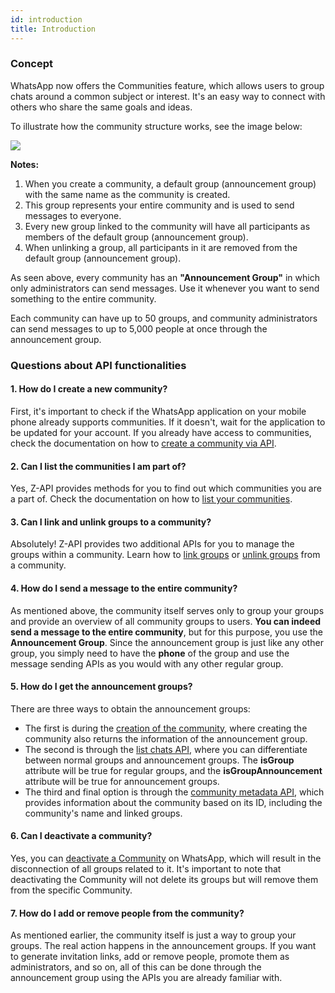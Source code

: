 ```yaml
---
id: introduction
title: Introduction
---
```


### Concept

WhatsApp now offers the Communities feature, which allows users to group chats around a common subject or interest. It's an easy way to connect with others who share the same goals and ideas.

To illustrate how the community structure works, see the image below:

<img src="https://raw.githubusercontent.com/Z-API/z-api-docs/main/img/communities.png" />


**Notes:**

1. When you create a community, a default group (announcement group) with the same name as the community is created.
2. This group represents your entire community and is used to send messages to everyone.
3. Every new group linked to the community will have all participants as members of the default group (announcement group).
4. When unlinking a group, all participants in it are removed from the default group (announcement group).

As seen above, every community has an **"Announcement Group"** in which only administrators can send messages. Use it whenever you want to send something to the entire community.

Each community can have up to 50 groups, and community administrators can send messages to up to 5,000 people at once through the announcement group.

### Questions about API functionalities

#### 1. How do I create a new community?

First, it's important to check if the WhatsApp application on your mobile phone already supports communities. If it doesn't, wait for the application to be updated for your account. If you already have access to communities, check the documentation on how to [create a community via API](/communities/create-community).

#### 2. Can I list the communities I am part of?

Yes, Z-API provides methods for you to find out which communities you are a part of. Check the documentation on how to [list your communities](/communities/list-communities).

#### 3. Can I link and unlink groups to a community?

Absolutely! Z-API provides two additional APIs for you to manage the groups within a community. Learn how to [link groups](/communities/link-groups) or [unlink groups](/communities/unlink-groups) from a community.

#### 4. How do I send a message to the entire community?

As mentioned above, the community itself serves only to group your groups and provide an overview of all community groups to users. **You can indeed send a message to the entire community**, but for this purpose, you use the **Announcement Group**. Since the announcement group is just like any other group, you simply need to have the **phone** of the group and use the message sending APIs as you would with any other regular group.

#### 5. How do I get the announcement groups?

There are three ways to obtain the announcement groups:

- The first is during the [creation of the community](/communities/create-community), where creating the community also returns the information of the announcement group.
- The second is through the [list chats API](/chats/get-chats), where you can differentiate between normal groups and announcement groups. The **isGroup** attribute will be true for regular groups, and the **isGroupAnnouncement** attribute will be true for announcement groups.
- The third and final option is through the [community metadata API](/communities/community-metadata), which provides information about the community based on its ID, including the community's name and linked groups.

#### 6. Can I deactivate a community?

Yes, you can [deactivate a Community](/communities/deactivate-community) on WhatsApp, which will result in the disconnection of all groups related to it. It's important to note that deactivating the Community will not delete its groups but will remove them from the specific Community.

#### 7. How do I add or remove people from the community?

As mentioned earlier, the community itself is just a way to group your groups. The real action happens in the announcement groups. If you want to generate invitation links, add or remove people, promote them as administrators, and so on, all of this can be done through the announcement group using the APIs you are already familiar with.